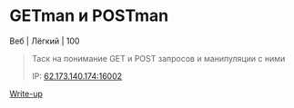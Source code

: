 # GETman и POSTman #
Веб | Лёгкий | 100

> Таск на понимание GET и POST запросов и манипуляции с ними
>
> IP: [62.173.140.174:16002](http://62.173.140.174:16002)

[Write-up](WRITEUP.md)
